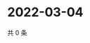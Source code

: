 # 2022-03-04

共 0 条

<!-- BEGIN WEIBO -->
<!-- 最后更新时间 Fri Mar 04 2022 14:18:39 GMT+0800 (China Standard Time) -->

<!-- END WEIBO -->

